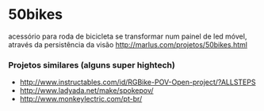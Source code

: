 50bikes
=======

acessório para roda de bicicleta se transformar num painel de led móvel, através da persistência da visão
http://marlus.com/projetos/50bikes.html

### Projetos similares (alguns super hightech)

- http://www.instructables.com/id/RGBike-POV-Open-project/?ALLSTEPS
- http://www.ladyada.net/make/spokepov/
- http://www.monkeylectric.com/pt-br/

